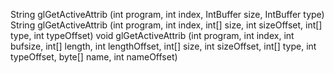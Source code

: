 String glGetActiveAttrib (int program, int index, IntBuffer size, IntBuffer type)
String glGetActiveAttrib (int program, int index, int[] size, int sizeOffset, int[] type, int typeOffset)
void glGetActiveAttrib (int program, int index, int bufsize, int[] length, int lengthOffset, int[] size, int sizeOffset, int[] type, int typeOffset, byte[] name, int nameOffset)
